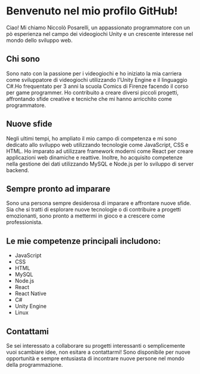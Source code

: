 
# Benvenuto nel mio profilo GitHub!

Ciao! Mi chiamo Niccolò Posarelli, un appassionato programmatore con un pò esperienza nel campo dei videogiochi Unity e un crescente interesse nel mondo dello sviluppo web.

## Chi sono

Sono nato con la passione per i videogiochi e ho iniziato la mia carriera come sviluppatore di videogiochi utilizzando l'Unity Engine e il linguaggio C#.Ho frequentato per 3 anni la scuola Comics di Firenze facendo il corso per game programmer. Ho contribuito a creare diversi piccoli progetti, affrontando sfide creative e tecniche che mi hanno arricchito come programmatore.

## Nuove sfide

Negli ultimi tempi, ho ampliato il mio campo di competenza e mi sono dedicato allo sviluppo web utilizzando tecnologie come JavaScript, CSS e HTML. Ho imparato ad utilizzare framework moderni come React per creare applicazioni web dinamiche e reattive. Inoltre, ho acquisito competenze nella gestione dei dati utilizzando MySQL e Node.js per lo sviluppo di server backend.

## Sempre pronto ad imparare

Sono una persona sempre desiderosa di imparare e affrontare nuove sfide. Sia che si tratti di esplorare nuove tecnologie o di contribuire a progetti emozionanti, sono pronto a mettermi in gioco e a crescere come professionista.

## Le mie competenze principali includono:

- JavaScript
- CSS
- HTML
- MySQL
- Node.js
- React
- React Native
- C#
- Unity Engine
- Linux


## Contattami

Se sei interessato a collaborare su progetti interessanti o semplicemente vuoi scambiare idee, non esitare a contattarmi! Sono disponibile per nuove opportunità e sempre entusiasta di incontrare nuove persone nel mondo della programmazione.

